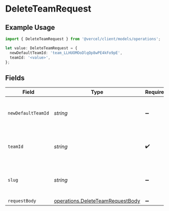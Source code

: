 # DeleteTeamRequest

## Example Usage

```typescript
import { DeleteTeamRequest } from '@vercel/client/models/operations';

let value: DeleteTeamRequest = {
  newDefaultTeamId: 'team_LLHUOMOoDlqOp8wPE4kFo9pE',
  teamId: '<value>',
};
```

## Fields

| Field              | Type                                                                                 | Required           | Description                                              | Example                       |
| ------------------ | ------------------------------------------------------------------------------------ | ------------------ | -------------------------------------------------------- | ----------------------------- |
| `newDefaultTeamId` | _string_                                                                             | :heavy_minus_sign: | Id of the team to be set as the new default team         | team_LLHUOMOoDlqOp8wPE4kFo9pE |
| `teamId`           | _string_                                                                             | :heavy_check_mark: | The Team identifier to perform the request on behalf of. |                               |
| `slug`             | _string_                                                                             | :heavy_minus_sign: | The Team slug to perform the request on behalf of.       |                               |
| `requestBody`      | [operations.DeleteTeamRequestBody](../../models/operations/deleteteamrequestbody.md) | :heavy_minus_sign: | N/A                                                      |                               |
